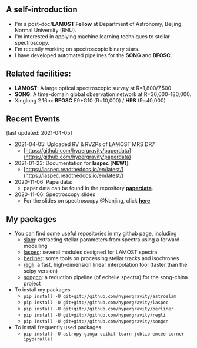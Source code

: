## A self-introduction
- I'm a post-doc/**LAMOST Fellow** at Department of Astronomy, Beijing Normal University (BNU).
- I'm interested in applying machine learning techniques to stellar spectroscopy.
- I'm recently working on spectroscopic binary stars.
- I have developed automated pipelines for the **SONG** and **BFOSC**.

## Related facilities: 
  - **LAMOST**: 
    A large optical spectroscopic survey at R=1,800/7,500
  - **SONG**: 
    A time-domain global observation network at R=36,000-180,000. 
  - Xinglong 2.16m:
    **BFOSC** E9+G10 (R=10,000) / **HRS** (R=40,000)
    
## Recent Events 
[last updated: 2021-04-05]
- 2021-04-05: Uploaded RV & RVZPs of LAMOST MRS DR7
  - [https://github.com/hypergravity/paperdata](https://github.com/hypergravity/paperdata)
- 2021-01-23: Documentation for **laspec** [**NEW!**]:
  - [https://laspec.readthedocs.io/en/latest/](https://laspec.readthedocs.io/en/latest/)
- 2020-11-06: Paperdata:
  - paper data can be found in the repository [**paperdata**](https://github.com/hypergravity/paperdata).
- 2020-11-06: Spectroscopy slides
  - For the slides on spectroscopy @Nanjing, click [**here**](https://github.com/hypergravity/spectroscopy)

## My packages
- You can find some useful repositories in my github page, including
  - [slam](https://github.com/hypergravity/astroslam): extracting stellar parameters from spectra using a forward modelling
  - [laspec](https://github.com/hypergravity/laspec): several modules designed for LAMOST spectra
  - [berliner](https://github.com/hypergravity/berliner): some tools on processing stellar tracks and isochrones
  - [regli](https://github.com/hypergravity/regli): a fast, high-dimension linear interpolation tool (faster than the scipy version)
  - [songcn](https://github.com/hypergravity/songcn): a reduction pipeline (of echelle spectra) for the song-china project
- To install my packages
  - `pip install -U git+git://github.com/hypergravity/astroslam`
  - `pip install -U git+git://github.com/hypergravity/laspec`
  - `pip install -U git+git://github.com/hypergravity/berliner`
  - `pip install -U git+git://github.com/hypergravity/regli`
  - `pip install -U git+git://github.com/hypergravity/songcn`
- To install frequently used packages
  - `pip install -U astropy ginga scikit-learn joblib emcee corner ipyparallel`
